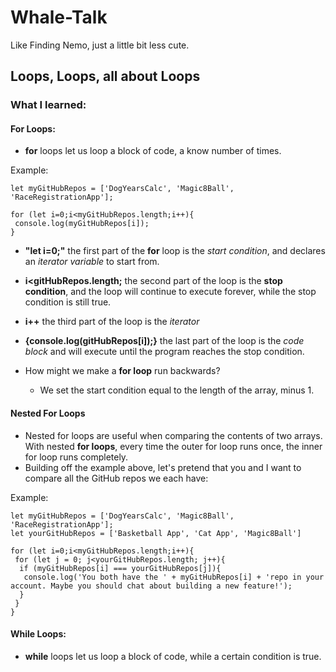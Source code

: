 # Whale-Talk

Like Finding Nemo, just a little bit less cute.

## Loops, Loops, all about Loops

### What I learned:

#### For Loops:

* **for** loops let us loop a block of code, a know number of times.

Example:

```
let myGitHubRepos = ['DogYearsCalc', 'Magic8Ball', 'RaceRegistrationApp'];

for (let i=0;i<myGitHubRepos.length;i++){
 console.log(myGitHubRepos[i]);
}
```

* **"let i=0;"** the first part of the **for** loop is the _start condition_, and declares an _iterator variable_ to start from.
* **i<gitHubRepos.length;** the second part of the loop is the **stop condition**, and the loop will continue to execute forever, while the stop condition is still true.
* **i++** the third part of the loop is the _iterator_
* **{console.log(gitHubRepos[i]);}** the last part of the loop is the _code block_ and will execute until the program reaches the stop condition.

* How might we make a **for loop** run backwards?
  * We set the start condition equal to the length of the array, minus 1.

#### Nested For Loops

* Nested for loops are useful when comparing the contents of two arrays. With nested **for loops**, every time the outer for loop runs once, the inner for loop runs completely.
* Building off the example above, let's pretend that you and I want to compare all the GitHub repos we each have:

Example:

```
let myGitHubRepos = ['DogYearsCalc', 'Magic8Ball', 'RaceRegistrationApp'];
let yourGitHubRepos = ['Basketball App', 'Cat App', 'Magic8Ball']

for (let i=0;i<myGitHubRepos.length;i++){
 for (let j = 0; j<yourGitHubRepos.length; j++){
  if (myGitHubRepos[i] === yourGitHubRepos[j]){
   console.log('You both have the ' + myGitHubRepos[i] + 'repo in your account. Maybe you should chat about building a new feature!');
  }
 }
}
```

#### While Loops:

* **while** loops let us loop a block of code, while a certain condition is true.
